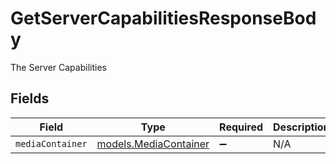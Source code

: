 # GetServerCapabilitiesResponseBody

The Server Capabilities


## Fields

| Field                                                | Type                                                 | Required                                             | Description                                          |
| ---------------------------------------------------- | ---------------------------------------------------- | ---------------------------------------------------- | ---------------------------------------------------- |
| `mediaContainer`                                     | [models.MediaContainer](../models/mediacontainer.md) | :heavy_minus_sign:                                   | N/A                                                  |